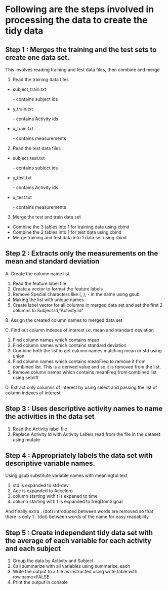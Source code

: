 Following are the steps involved in processing the data to create the tidy data
===============================================================================



Step 1 : Merges the training and the test sets to create one data set.
----------------------------------------------------------------------


This involves reading training and test data files, then combine and merge

1. Read the training data files
* subject_train.txt <p>- contains subject ids</p>
* y_train.txt       <p>- contains Activity ids</p>
* x_train.txt       <p>- contains measurements</p>

2. Read the test data files
* subject_test.txt <p>- contains subject ids</p>
* y_test.txt       <p>- contains Activity ids</p>
* x_test.txt       <p>- contains measurements</p>

3. Merge the test and train data set
* Combine the 3 tables into 1 for training data using cbind
* Combine the 3 tables into 1 for test data using cbind
* Merge training and test data into 1 data set using rbind


Step 2 : Extracts only the measurements on the mean and standard deviation
--------------------------------------------------------------------------

A. Create the column name list

1. Read the feature label file
2. Create a vector to format the feature labels
3. Remove Special characters like (, ), - in the name using gsub
4. Making the list with unique names
5. Create label vector for all columns in merged data set and set the first 2 columns to Subject.Id,"Activity.Id"

B. Assign the created column names to merged data set

C. Find out column indexes of interest i.e. mean and standard deviation

1. Find column names which contains mean
2. Find column names which contains standard deviation
3. Combine both the list to get column names matching mean or std using union
4. Find column names which contains meanFreq to remove it from combined list. This is a derived value and so it is removed from the list.
5. Remove column names which contains meanFreq from combined list using setdiff

D. Extract only columns of interest by using select and passing the list of column indexes of interest


Step 3 : Uses descriptive activity names to name the activities in the data set
-------------------------------------------------------------------------------

1. Read the Activity label file
2. Replace Activity Id with Activity Labels read from the file in the dataset using mutate


Step 4 : Appropriately labels the data set with descriptive variable names.
-----------------------------------------------------------------------------

Using gsub substitute variable names with meaningful text

1. std is expanded to std-dev
2. Acc is expanded to Accelero
3. column starting with t is expaned to time
4. column starting with f is expanded to freqDomSignal

And finally extra . (dot) introduced between words are removed so that there is only 1 . (dot) between words of the name for easy readability


Step 5 : Create independent tidy data set with the average of each variable for each activity and each subject
-------------------------------------------------------------------------------

1. Group the data by Activity and Subject
2. Call summarize with all variables using summarise_each
3. Write the output to a file as instructed using write.table with row.name=FALSE
4. Print the output in console
